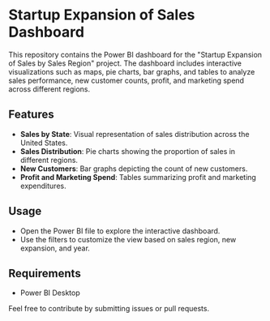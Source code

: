 # Startup Expansion of Sales Dashboard

This repository contains the Power BI dashboard for the "Startup Expansion of Sales by Sales Region" project. The dashboard includes interactive visualizations such as maps, pie charts, bar graphs, and tables to analyze sales performance, new customer counts, profit, and marketing spend across different regions.

## Features
- **Sales by State**: Visual representation of sales distribution across the United States.
- **Sales Distribution**: Pie charts showing the proportion of sales in different regions.
- **New Customers**: Bar graphs depicting the count of new customers.
- **Profit and Marketing Spend**: Tables summarizing profit and marketing expenditures.

## Usage
- Open the Power BI file to explore the interactive dashboard.
- Use the filters to customize the view based on sales region, new expansion, and year.

## Requirements
- Power BI Desktop

Feel free to contribute by submitting issues or pull requests.

